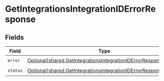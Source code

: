 # GetIntegrationsIntegrationIDErrorResponse


## Fields

| Field                                                                                                                                          | Type                                                                                                                                           | Required                                                                                                                                       | Description                                                                                                                                    |
| ---------------------------------------------------------------------------------------------------------------------------------------------- | ---------------------------------------------------------------------------------------------------------------------------------------------- | ---------------------------------------------------------------------------------------------------------------------------------------------- | ---------------------------------------------------------------------------------------------------------------------------------------------- |
| `error`                                                                                                                                        | [Optional[shared.GetIntegrationsIntegrationIDErrorResponseError]](undefined/models/shared/getintegrationsintegrationiderrorresponseerror.md)   | :heavy_check_mark:                                                                                                                             | N/A                                                                                                                                            |
| `status`                                                                                                                                       | [Optional[shared.GetIntegrationsIntegrationIDErrorResponseStatus]](undefined/models/shared/getintegrationsintegrationiderrorresponsestatus.md) | :heavy_check_mark:                                                                                                                             | N/A                                                                                                                                            |